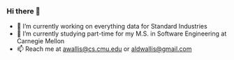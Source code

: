 ### Hi there 👋

- 🔭 I’m currently working on everything data for Standard Industries
- 🌱 I’m currently studying part-time for my M.S. in Software Engineering at Carnegie Mellon
- 📫 Reach me at awallis@cs.cmu.edu or aldwallis@gmail.com
